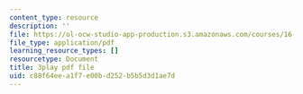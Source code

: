 ```yaml
---
content_type: resource
description: ''
file: https://ol-ocw-studio-app-production.s3.amazonaws.com/courses/16-687-private-pilot-ground-school-january-iap-2019/c88f64eea1f7e00bd252b5b5d3d1ae7d_PHtPau1c5sU.pdf
file_type: application/pdf
learning_resource_types: []
resourcetype: Document
title: 3play pdf file
uid: c88f64ee-a1f7-e00b-d252-b5b5d3d1ae7d
---
```


